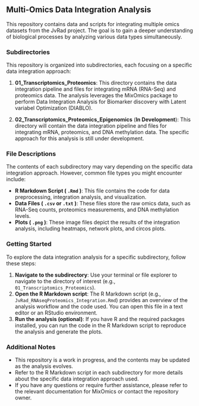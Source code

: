 ## Multi-Omics Data Integration Analysis

This repository contains data and scripts for integrating multiple omics datasets from the JvRad project. The goal is to gain a deeper understanding of biological processes by analyzing various data types simultaneously.

### Subdirectories

This repository is organized into subdirectories, each focusing on a specific data integration approach:

1. **01_Transcriptomics_Proteomics**: This directory contains the data integration pipeline and files for integrating mRNA (RNA-Seq) and proteomics data. The analysis leverages the MixOmics package to perform Data Integration Analysis for Biomarker discovery with Latent variabel Optimization (DIABLO).

2. **02_Transcriptomics_Proteomics_Epigenomics** (**In Development**): This directory will contain the data integration pipeline and files for integrating mRNA, proteomics, and DNA methylation data. The specific approach for this analysis is still under development.


### File Descriptions

The contents of each subdirectory may vary depending on the specific data integration approach. However, common file types you might encounter include:

* **R Markdown Script ( `.Rmd` )**: This file contains the code for data preprocessing, integration analysis, and visualization.
* **Data Files ( `.csv` or `.txt` )**: These files store the raw omics data, such as RNA-Seq counts, proteomics measurements, and DNA methylation levels.
* **Plots ( `.png` )**: These image files depict the results of the integration analysis, including heatmaps, network plots, and circos plots.

### Getting Started

To explore the data integration analysis for a specific subdirectory, follow these steps:

1. **Navigate to the subdirectory**: Use your terminal or file explorer to navigate to the directory of interest (e.g., `01_Transcriptomics_Proteomics`).
2. **Open the R Markdown script**: The R Markdown script (e.g., `JvRad_RNAseqProteomics_Integration.Rmd`) provides an overview of the analysis workflow and the code used. You can open this file in a text editor or an RStudio environment.
3. **Run the analysis (optional)**: If you have R and the required packages installed, you can run the code in the R Markdown script to reproduce the analysis and generate the plots.

### Additional Notes

* This repository is a work in progress, and the contents may be updated as the analysis evolves.
* Refer to the R Markdown script in each subdirectory for more details about the specific data integration approach used.
* If you have any questions or require further assistance, please refer to the relevant documentation for MixOmics or contact the repository owner.

